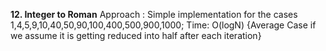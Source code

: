 **12. Integer to Roman**
Approach : Simple implementation for the cases 1,4,5,9,10,40,50,90,100,400,500,900,1000;
Time: O(logN) {Average Case if we assume it is getting reduced into half after each iteration}